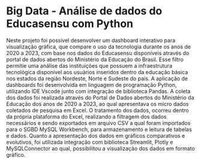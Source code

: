 # Big Data - Análise de dados do Educasensu com Python

Neste projeto foi possível desenvolver um dashboard interativo para visualização gráfica, que compare o uso da tecnologia durante os anos de 2020 a 2023, com base nos dados do Educasensu disponíveis através do portal de dados abertos do Ministério da Educação do Brasil. Esse filtro permitie uma análise das instituições que possuem a infraestrutura tecnológica disponível aos usuários inseridos dentro da educação básica nos estados da região Nordeste, Norte e Sudeste do país.
A aplicação de dashboards foi desenvolvida em linguagem de programação Python, utilizando IDE Vscode junto com integração de biblioteca Pandas. A coleta dos dados foi realizada através do Portal de Dados abertos do Ministério da Educação dos anos de 2020 a 2023, ao qual apresentava os micro dados coletados de pesquisa em Excel. O tratamento dos dados, ocorreu dentro da própria plataforma do Excel, realizando a filtragem dos dados necessários e sendo exportados em arquivo CSV a qual foram importados para o SGBD MySQL Workbench, para armazenamento e leitura de tabelas e dados. Quanto a apresentação dos dados em gráficos comparativos e evolutivos, foi utilizada integração com biblioteca Streamlit, Plotly e MySQLConnector ao qual, possibilitou a visualização dos dados em formato gráfico.


